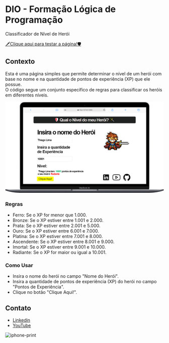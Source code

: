 # DIO - Formação Lógica de Programação
Classificador de Nível de Herói

[🗡️Clique aqui para testar a página!🛡️](https://tnlima.github.io/dio-logica-desafio01/)

## Contexto
Esta é uma página simples que permite determinar o nível de um herói com base no nome e na quantidade de pontos de experiência (XP) que ele possue.<br>O código segue um conjunto específico de regras para classificar os heróis em diferentes níveis.

![macbook-print](https://github.com/TnLima/dio-logica-desafio01/blob/main/images/macbook.png)

### Regras
- Ferro: Se o XP for menor que 1.000.
- Bronze: Se o XP estiver entre 1.001 e 2.000.
- Prata: Se o XP estiver entre 2.001 e 5.000.
- Ouro: Se o XP estiver entre 6.001 e 7.000.
- Platina: Se o XP estiver entre 7.001 e 8.000.
- Ascendente: Se o XP estiver entre 8.001 e 9.000.
- Imortal: Se o XP estiver entre 9.001 e 10.000.
- Radiante: Se o XP for maior ou igual a 10.001.

### Como Usar

- Insira o nome do herói no campo "Nome do Herói".
- Insira a quantidade de pontos de experiência (XP) do herói no campo "Pontos de Experiência".
- Clique no botão "Clique Aqui!".
## Contato

 - [Linkedin](https://www.linkedin.com/in/thiago-de-lima-980977134/)
 - [YouTube](https://www.youtube.com/@thi-lima)

![iphone-print](https://github.com/TnLima/dio-logica-desafio01/blob/main/images/mobile.gif)